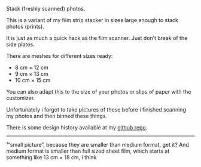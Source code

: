 Stack (freshly scanned) photos.

This is a variant of my film strip stacker in sizes large enough to stack photos (prints).

It is just as much a quick hack as the film scanner. Just don’t break of the side plates.

There are meshes for different sizes ready:

* 8 cm × 12 cm
* 9 cm × 13 cm
* 10 cm × 15 cm

You can also adapt this to the size of your photos or slips of paper with the customizer.

Unfortunately i forgot to take pictures of these before i finished scanning my photos and then binned these things.

There is some design history available at my [github repo](https://github.com/ospalh/3d-printing/tree/develop/Filmstreifenstapler).


----
¹“small picture”, because they are smaller than medium format, get it‽ And medium format is smaller than full sized sheet film, which starts at something like 13 cm × 18 cm, i think
